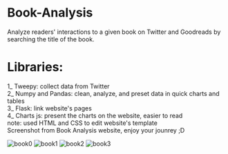 # Book-Analysis
Analyze readers' interactions to a given book on Twitter and Goodreads by searching the title of the book.
# Libraries:
1_ Tweepy: collect data from Twitter  
2_ Numpy and Pandas: clean, analyze, and preset data in quick charts and tables     
3_ Flask: link website's pages  
4_ Charts js: present the charts on the website, easier to read
<br/> note: used HTML and CSS to edit website's template
<br/>
Screenshot from Book Analysis website, enjoy your jounrey ;D

![book0](https://user-images.githubusercontent.com/41467299/213919593-36d3c406-e1f5-4f1c-8769-f0f377083e6f.png)
![book1](https://user-images.githubusercontent.com/41467299/213919615-b3060b0a-a7b5-4d59-a3e3-983b1f8c311a.png)
![book2](https://user-images.githubusercontent.com/41467299/213919630-5ec88e96-7b10-4db6-b8dd-d07035ada9b4.png)
![book3](https://user-images.githubusercontent.com/41467299/213919635-4100338d-8efe-4c83-89f7-4a3c3d62da3e.png)
